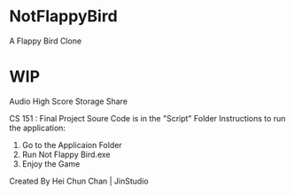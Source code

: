# NotFlappyBird
A Flappy Bird Clone

# WIP
Audio
High Score Storage
Share

CS 151 : Final Project
Soure Code is in the "Script" Folder
Instructions to run the application:
1. Go to the Applicaion Folder
2. Run Not Flappy Bird.exe
3. Enjoy the Game

   
Created By Hei Chun Chan | JinStudio
